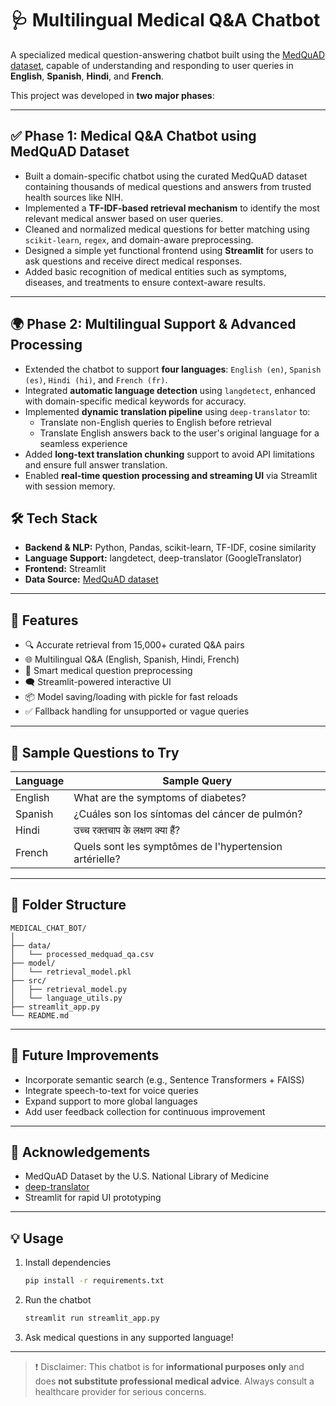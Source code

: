 # 🩺 Multilingual Medical Q&A Chatbot

A specialized medical question-answering chatbot built using the [MedQuAD dataset](https://github.com/abachaa/MedQuAD), capable of understanding and responding to user queries in **English**, **Spanish**, **Hindi**, and **French**.

This project was developed in **two major phases**:

---

## ✅ Phase 1: Medical Q&A Chatbot using MedQuAD Dataset

- Built a domain-specific chatbot using the curated MedQuAD dataset containing thousands of medical questions and answers from trusted health sources like NIH.
- Implemented a **TF-IDF-based retrieval mechanism** to identify the most relevant medical answer based on user queries.
- Cleaned and normalized medical questions for better matching using `scikit-learn`, `regex`, and domain-aware preprocessing.
- Designed a simple yet functional frontend using **Streamlit** for users to ask questions and receive direct medical responses.
- Added basic recognition of medical entities such as symptoms, diseases, and treatments to ensure context-aware results.

---

## 🌍 Phase 2: Multilingual Support & Advanced Processing

- Extended the chatbot to support **four languages**: `English (en)`, `Spanish (es)`, `Hindi (hi)`, and `French (fr)`.
- Integrated **automatic language detection** using `langdetect`, enhanced with domain-specific medical keywords for accuracy.
- Implemented **dynamic translation pipeline** using `deep-translator` to:
  - Translate non-English queries to English before retrieval
  - Translate English answers back to the user's original language for a seamless experience
- Added **long-text translation chunking** support to avoid API limitations and ensure full answer translation.
- Enabled **real-time question processing and streaming UI** via Streamlit with session memory.


## 🛠️ Tech Stack

- **Backend & NLP:** Python, Pandas, scikit-learn, TF-IDF, cosine similarity
- **Language Support:** langdetect, deep-translator (GoogleTranslator)
- **Frontend:** Streamlit
- **Data Source:** [MedQuAD dataset](https://github.com/abachaa/MedQuAD)

---

## 🚀 Features

- 🔍 Accurate retrieval from 15,000+ curated Q&A pairs
- 🌐 Multilingual Q&A (English, Spanish, Hindi, French)
- 🧠 Smart medical question preprocessing
- 🗨️ Streamlit-powered interactive UI
- 📦 Model saving/loading with pickle for fast reloads
- ✅ Fallback handling for unsupported or vague queries

---

## 🧪 Sample Questions to Try

| Language | Sample Query |
|---------|--------------|
| English | What are the symptoms of diabetes? |
| Spanish | ¿Cuáles son los síntomas del cáncer de pulmón? |
| Hindi   | उच्च रक्तचाप के लक्षण क्या हैं? |
| French  | Quels sont les symptômes de l'hypertension artérielle? |

---

## 📁 Folder Structure

```
MEDICAL_CHAT_BOT/
│
├── data/
│   └── processed_medquad_qa.csv
├── model/
│   └── retrieval_model.pkl
├── src/
│   ├── retrieval_model.py
│   └── language_utils.py
├── streamlit_app.py
└── README.md
```

---

## 📌 Future Improvements

- Incorporate semantic search (e.g., Sentence Transformers + FAISS)
- Integrate speech-to-text for voice queries
- Expand support to more global languages
- Add user feedback collection for continuous improvement

---

## 🙌 Acknowledgements

- MedQuAD Dataset by the U.S. National Library of Medicine
- [deep-translator](https://github.com/nidhaloff/deep-translator)
- Streamlit for rapid UI prototyping

---

## 💡 Usage

1. Install dependencies  
   ```bash
   pip install -r requirements.txt
   ```

2. Run the chatbot  
   ```bash
   streamlit run streamlit_app.py
   ```

3. Ask medical questions in any supported language!

---

> ❗ Disclaimer: This chatbot is for **informational purposes only** and does **not substitute professional medical advice**. Always consult a healthcare provider for serious concerns.
